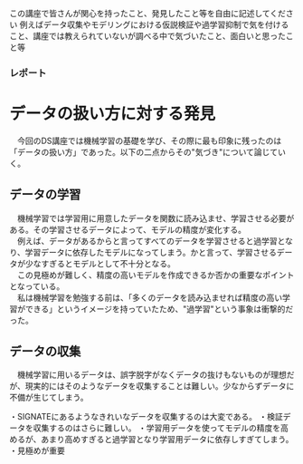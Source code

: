 この講座で皆さんが関心を持ったこと、発見したこと等を自由に記述してください
例えばデータ収集やモデリングにおける仮説検証や過学習抑制で気を付けること、講座では教えられていないが調べる中で気づいたこと、面白いと思ったこと等
### レポート
# データの扱い方に対する発見

　今回のDS講座では機械学習の基礎を学び、その際に最も印象に残ったのは「データの扱い方」であった。以下の二点からその"気づき"について論じていく。

## データの学習
　機械学習では学習用に用意したデータを関数に読み込ませ、学習させる必要がある。その学習させるデータによって、モデルの精度が変化する。<br>
　例えば、データがあるからと言ってすべてのデータを学習させると過学習となり、学習データに依存したモデルになってしまう。かと言って、学習させるデータが少なすぎるとモデルとして不十分となる。<br>
　この見極めが難しく、精度の高いモデルを作成できるか否かの重要なポイントとなっている。<br>
　私は機械学習を勉強する前は、「多くのデータを読み込ませれば精度の高い学習ができる」というイメージを持っていたため、"過学習"という事象は衝撃的だった。
 
## データの収集
　機械学習に用いるデータは、誤字脱字がなくデータの抜けもないものが理想だが、現実的にはそのようなデータを収集することは難しい。少なからずデータに不備が生じてしまう。
　
  
  
  
・SIGNATEにあるようなきれいなデータを収集するのは大変である。
・検証データを収集するのはさらに難しい。
・学習用データを使ってモデルの精度を高めるが、あまり高めすぎると過学習となり学習用データに依存しすぎてしまう。
・見極めが重要
